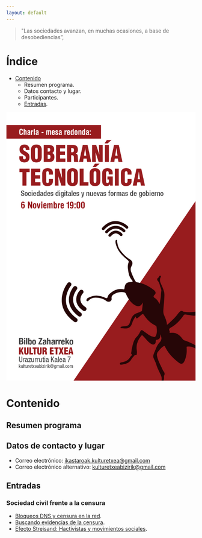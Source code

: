 ```yaml
---
layout: default
---
```


> "Las sociedades avanzan, en muchas ocasiones, a base de desobediencias”,

# Índice

* [Contenido](#contenido)
	* Resumen programa. 
	* Datos contacto y lugar.
	* Participantes.
	* [Entradas](#entradas).
		
![](Soberania_tecnologica_AF.jpg)

# Contenido

## Resumen programa

## Datos de contacto y lugar

* Correo electrónico: ikastaroak.kulturetxea@gmail.com
* Correo electrónico alternativo: kulturetxeabizirik@gmail.com

## Entradas

### Sociedad civil frente a la censura

* [Bloqueos DNS y censura en la red](bloqueos-dns-y-censura-en-la-red.md).
* [Buscando evidencias de la censura](evidencias-censura.md).
* [Efecto Streisand: Hactivistas y movimientos sociales](efecto-streisand-hactivistas-y-movimientos-sociales.md).
